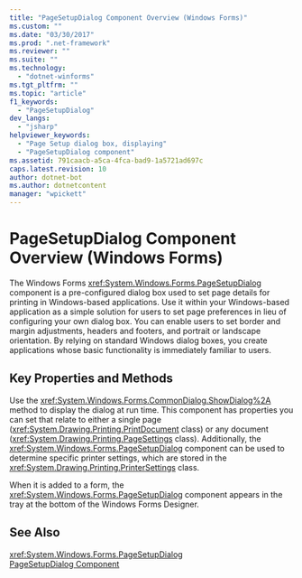 ```yaml
---
title: "PageSetupDialog Component Overview (Windows Forms)"
ms.custom: ""
ms.date: "03/30/2017"
ms.prod: ".net-framework"
ms.reviewer: ""
ms.suite: ""
ms.technology: 
  - "dotnet-winforms"
ms.tgt_pltfrm: ""
ms.topic: "article"
f1_keywords: 
  - "PageSetupDialog"
dev_langs: 
  - "jsharp"
helpviewer_keywords: 
  - "Page Setup dialog box, displaying"
  - "PageSetupDialog component"
ms.assetid: 791caacb-a5ca-4fca-bad9-1a5721ad697c
caps.latest.revision: 10
author: dotnet-bot
ms.author: dotnetcontent
manager: "wpickett"
---
```

# PageSetupDialog Component Overview (Windows Forms)
The Windows Forms <xref:System.Windows.Forms.PageSetupDialog> component is a pre-configured dialog box used to set page details for printing in Windows-based applications. Use it within your Windows-based application as a simple solution for users to set page preferences in lieu of configuring your own dialog box. You can enable users to set border and margin adjustments, headers and footers, and portrait or landscape orientation. By relying on standard Windows dialog boxes, you create applications whose basic functionality is immediately familiar to users.  
  
## Key Properties and Methods  
 Use the <xref:System.Windows.Forms.CommonDialog.ShowDialog%2A> method to display the dialog at run time. This component has properties you can set that relate to either a single page (<xref:System.Drawing.Printing.PrintDocument> class) or any document (<xref:System.Drawing.Printing.PageSettings> class). Additionally, the <xref:System.Windows.Forms.PageSetupDialog> component can be used to determine specific printer settings, which are stored in the <xref:System.Drawing.Printing.PrinterSettings> class.  
  
 When it is added to a form, the <xref:System.Windows.Forms.PageSetupDialog> component appears in the tray at the bottom of the Windows Forms Designer.  
  
## See Also  
 <xref:System.Windows.Forms.PageSetupDialog>   
 [PageSetupDialog Component](../../../../docs/framework/winforms/controls/pagesetupdialog-component-windows-forms.md)
